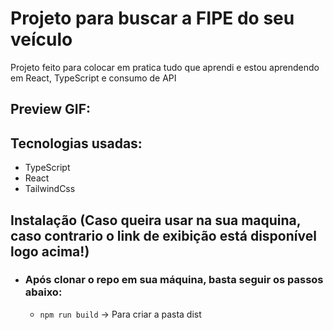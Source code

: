 # Projeto para buscar a FIPE do seu veículo
Projeto feito para colocar em pratica tudo que aprendi e estou aprendendo em React, TypeScript e consumo de API

## Preview GIF:

## Tecnologias usadas:
  - TypeScript
  - React
  - TailwindCss

## Instalação (Caso queira usar na sua maquina, caso contrario o link de exibição está disponível logo acima!)
  - ### Após clonar o repo em sua máquina, basta seguir os passos abaixo:
    - `npm run build` -> Para criar a pasta dist
